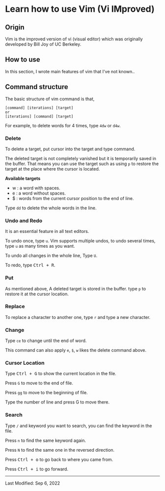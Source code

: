 # Learn how to use Vim (Vi IMproved)

## Origin

Vim is the improved version of vi (visual editor) which was originally developed by Bill Joy of UC Berkeley.

## How to use

In this section, I wrote main features of vim that I've not known..

## Command structure

The basic structure of vim command is that,
```
[command] [iterations] [target]
or
[iterations] [command] [target]
```
For example, to delete words for 4 times, type ```4dw``` or ```d4w```.

### Delete

To delete a target, put cursor into the target and type command.

The deleted target is not completely vanished but it is temporarily saved in the buffer. That means you can use the target such as using ```p``` to restore the target at the place where the cursor is located.

**Available targets**

* w : a word with spaces.
* e : a word without spaces.
* $ : words from the current cursor position to the end of line.

Type ```dd``` to delete the whole words in the line.

### Undo and Redo

It is an essential feature in all text editors.

To undo once, type ```u```.
Vim supports multiple undos, to undo several times, type ```u``` as many times as you want.

To undo all changes in the whole line, Type ```U```.

To redo, type <kbd>Ctrl + R</kbd>.

### Put

As mentioned above, A deleted target is stored in the buffer. type ```p``` to restore it at the cursor location.

### Replace

To replace a character to another one, type ```r``` and type a new character.

### Change

Type ```ce``` to change until the end of word.

This command can also apply  ```e```, ```$```, ```w``` likes the delete command above.

### Cursor Location

Type <kbd>Ctrl + G</kbd> to show the current location in the file.

Press ```G``` to move to the end of file.

Press ```gg``` to move to the beginning of file.

Type the number of line and press G to move there.

### Search

Type ```/``` and keyword you want to search, you can find the keyword in the file.

Press ```n``` to find the same keyword again.

Press ```N``` to find the same one in the reversed direction.

Press <kbd>Ctrl + o</kbd> to go back to where you came from.

Press <kbd>Ctrl + i</kbd> to go forward.

---

Last Modified: Sep 6, 2022
